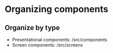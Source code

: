 # Organizing components

## Organize by type

* Presentational components: /src/components
* Screen components: /src/screens



